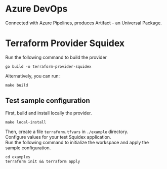 # Azure DevOps

Connected with Azure Pipelines, produces Artifact - an Universal Package.

# Terraform Provider Squidex

Run the following command to build the provider
```shell
go build -o terraform-provider-squidex
```

Alternatively, you can run:
```shell
make build
```

## Test sample configuration

First, build and install locally the provider.

```shell
make local-install
```

Then, create a file `terraform.tfvars` in `./example` directory.  
Configure values for your test Squidex application.  
Run the following command to initialize the workspace and apply the sample configuration.

```shell
cd examples
terraform init && terraform apply
```